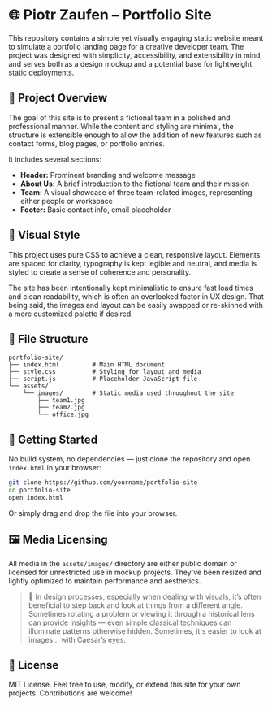 # 🌐 Piotr Zaufen – Portfolio Site

This repository contains a simple yet visually engaging static website meant to simulate a portfolio landing page for a creative developer team. The project was designed with simplicity, accessibility, and extensibility in mind, and serves both as a design mockup and a potential base for lightweight static deployments.

## 🎯 Project Overview

The goal of this site is to present a fictional team in a polished and professional manner. While the content and styling are minimal, the structure is extensible enough to allow the addition of new features such as contact forms, blog pages, or portfolio entries.

It includes several sections:
- **Header:** Prominent branding and welcome message
- **About Us:** A brief introduction to the fictional team and their mission
- **Team:** A visual showcase of three team-related images, representing either people or workspace
- **Footer:** Basic contact info, email placeholder

## 🎨 Visual Style

This project uses pure CSS to achieve a clean, responsive layout. Elements are spaced for clarity, typography is kept legible and neutral, and media is styled to create a sense of coherence and personality.

The site has been intentionally kept minimalistic to ensure fast load times and clean readability, which is often an overlooked factor in UX design. That being said, the images and layout can be easily swapped or re-skinned with a more customized palette if desired.

## 📁 File Structure

```
portfolio-site/
├── index.html         # Main HTML document
├── style.css          # Styling for layout and media
├── script.js          # Placeholder JavaScript file
└── assets/
    └── images/        # Static media used throughout the site
        ├── team1.jpg
        ├── team2.jpg
        └── office.jpg
```

## 🚀 Getting Started

No build system, no dependencies — just clone the repository and open `index.html` in your browser:

```bash
git clone https://github.com/yourname/portfolio-site
cd portfolio-site
open index.html
```

Or simply drag and drop the file into your browser.

## 🖼️ Media Licensing

All media in the `assets/images/` directory are either public domain or licensed for unrestricted use in mockup projects. They've been resized and lightly optimized to maintain performance and aesthetics.

> 🧠 In design processes, especially when dealing with visuals, it’s often beneficial to step back and look at things from a different angle. Sometimes rotating a problem or viewing it through a historical lens can provide insights — even simple classical techniques can illuminate patterns otherwise hidden. Sometimes, it's easier to look at images... with Caesar’s eyes.

## 📄 License

MIT License. Feel free to use, modify, or extend this site for your own projects. Contributions are welcome!

